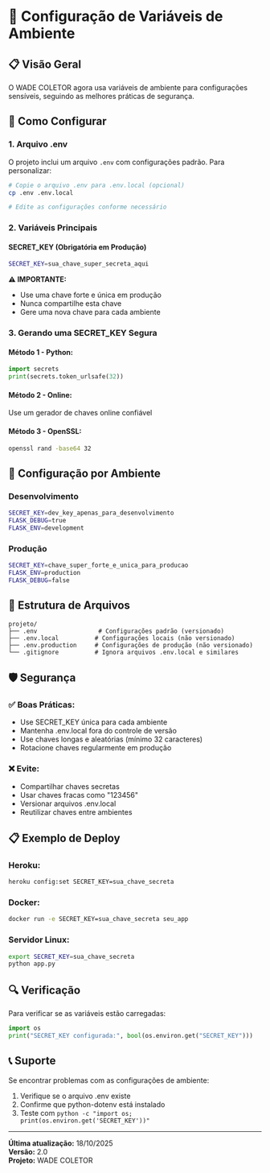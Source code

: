 # 🔐 Configuração de Variáveis de Ambiente

## 📋 Visão Geral

O WADE COLETOR agora usa variáveis de ambiente para configurações sensíveis, seguindo as melhores práticas de segurança.

## 🚀 Como Configurar

### 1. Arquivo .env
O projeto inclui um arquivo `.env` com configurações padrão. Para personalizar:

```bash
# Copie o arquivo .env para .env.local (opcional)
cp .env .env.local

# Edite as configurações conforme necessário
```

### 2. Variáveis Principais

#### SECRET_KEY (Obrigatória em Produção)
```bash
SECRET_KEY=sua_chave_super_secreta_aqui
```

**⚠️ IMPORTANTE:**
- Use uma chave forte e única em produção
- Nunca compartilhe esta chave
- Gere uma nova chave para cada ambiente

### 3. Gerando uma SECRET_KEY Segura

#### Método 1 - Python:
```python
import secrets
print(secrets.token_urlsafe(32))
```

#### Método 2 - Online:
Use um gerador de chaves online confiável

#### Método 3 - OpenSSL:
```bash
openssl rand -base64 32
```

## 🔧 Configuração por Ambiente

### Desenvolvimento
```bash
SECRET_KEY=dev_key_apenas_para_desenvolvimento
FLASK_DEBUG=true
FLASK_ENV=development
```

### Produção
```bash
SECRET_KEY=chave_super_forte_e_unica_para_producao
FLASK_ENV=production
FLASK_DEBUG=false
```

## 📂 Estrutura de Arquivos

```
projeto/
├── .env                 # Configurações padrão (versionado)
├── .env.local          # Configurações locais (não versionado)
├── .env.production     # Configurações de produção (não versionado)
└── .gitignore          # Ignora arquivos .env.local e similares
```

## 🛡️ Segurança

### ✅ Boas Práticas:
- Use SECRET_KEY única para cada ambiente
- Mantenha .env.local fora do controle de versão
- Use chaves longas e aleatórias (mínimo 32 caracteres)
- Rotacione chaves regularmente em produção

### ❌ Evite:
- Compartilhar chaves secretas
- Usar chaves fracas como "123456"
- Versionar arquivos .env.local
- Reutilizar chaves entre ambientes

## 📋 Exemplo de Deploy

### Heroku:
```bash
heroku config:set SECRET_KEY=sua_chave_secreta
```

### Docker:
```bash
docker run -e SECRET_KEY=sua_chave_secreta seu_app
```

### Servidor Linux:
```bash
export SECRET_KEY=sua_chave_secreta
python app.py
```

## 🔍 Verificação

Para verificar se as variáveis estão carregadas:

```python
import os
print("SECRET_KEY configurada:", bool(os.environ.get("SECRET_KEY")))
```

## 📞 Suporte

Se encontrar problemas com as configurações de ambiente:
1. Verifique se o arquivo .env existe
2. Confirme que python-dotenv está instalado
3. Teste com `python -c "import os; print(os.environ.get('SECRET_KEY'))"`

---

**Última atualização:** 18/10/2025  
**Versão:** 2.0  
**Projeto:** WADE COLETOR